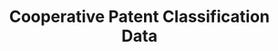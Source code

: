 ---
layout: default
bigquery: https://console.cloud.google.com/bigquery?p=patents-public-data&d=cpc&page=dataset
citation: '“Cooperative Patent Classification” by the EPO and USPTO, for public use. '
contributors: EPO, USPTO
cost: None
description: Cooperative Patent Classification Data contains the scheme and definitions
  of the Cooperative Patent Classification system for classifying patent documents.
  The CPC is the result of a partnership between the EPO and the USPTO in their joint
  effort to develop a common, internationally compatible classification system for
  technical documents, in particular patent publications, which will be used by both
  offices in the patent granting process
documentation: https://www.cooperativepatentclassification.org/cpcSchemeAndDefinitions
last_edit: 04/12/2022, 23:26:37
location: https://www.cooperativepatentclassification.org/index
maintained_by: USPTO, EPO
schema_fields:
- childGroups
- informativeReferences
- status
- titleFull
- limiting_references
- ipc_concordant
- titlePart
- date_revised
- parents
- breakdown_code
- informative_references
- synonyms
- additional_only
- notAllocatable
- glossary
- residualReferences
- dateRevised
- limitingReferences
- sizeCache
- child_groups
- ipcConcordant
- residual_references
- application_references
- title_full
- children
- level
- symbol
- title_part
- breakdownCode
- applicationReferences
- not_allocatable
- definition
shortname: cooperative_patent_classification
tags:
- patents
- science
title: Cooperative Patent Classification Data
uuid: 984374a7-16e9-4b35-9445-458daceb01bf
---